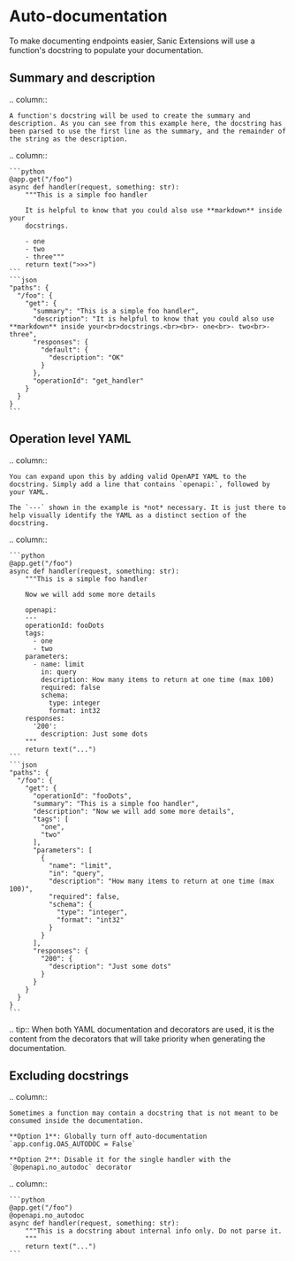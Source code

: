 # Auto-documentation

To make documenting endpoints easier, Sanic Extensions will use a function's docstring to populate your documentation. 

## Summary and description

.. column::

    A function's docstring will be used to create the summary and description. As you can see from this example here, the docstring has been parsed to use the first line as the summary, and the remainder of the string as the description.

.. column::

    ```python
    @app.get("/foo")
    async def handler(request, something: str):
        """This is a simple foo handler

        It is helpful to know that you could also use **markdown** inside your
        docstrings.

        - one
        - two
        - three"""
        return text(">>>")
    ```
    ```json
    "paths": {
      "/foo": {
        "get": {
          "summary": "This is a simple foo handler",
          "description": "It is helpful to know that you could also use **markdown** inside your<br>docstrings.<br><br>- one<br>- two<br>- three",
          "responses": {
            "default": {
              "description": "OK"
            }
          },
          "operationId": "get_handler"
        }
      }
    }
    ```

## Operation level YAML

.. column::

    You can expand upon this by adding valid OpenAPI YAML to the docstring. Simply add a line that contains `openapi:`, followed by your YAML. 

    The `---` shown in the example is *not* necessary. It is just there to help visually identify the YAML as a distinct section of the docstring.

.. column::

    ```python
    @app.get("/foo")
    async def handler(request, something: str):
        """This is a simple foo handler

        Now we will add some more details

        openapi:
        ---
        operationId: fooDots
        tags:
          - one
          - two
        parameters:
          - name: limit
            in: query
            description: How many items to return at one time (max 100)
            required: false
            schema:
              type: integer
              format: int32
        responses:
          '200':
            description: Just some dots
        """
        return text("...")
    ```
    ```json
    "paths": {
      "/foo": {
        "get": {
          "operationId": "fooDots",
          "summary": "This is a simple foo handler",
          "description": "Now we will add some more details",
          "tags": [
            "one",
            "two"
          ],
          "parameters": [
            {
              "name": "limit",
              "in": "query",
              "description": "How many items to return at one time (max 100)",
              "required": false,
              "schema": {
                "type": "integer",
                "format": "int32"
              }
            }
          ],
          "responses": {
            "200": {
              "description": "Just some dots"
            }
          }
        }
      }
    }
    ```



.. tip:: When both YAML documentation and decorators are used, it is the content from the decorators that will take priority when generating the documentation.



## Excluding docstrings

.. column::

    Sometimes a function may contain a docstring that is not meant to be consumed inside the documentation.

    **Option 1**: Globally turn off auto-documentation `app.config.OAS_AUTODOC = False`

    **Option 2**: Disable it for the single handler with the `@openapi.no_autodoc` decorator

.. column::

    ```python
    @app.get("/foo")
    @openapi.no_autodoc
    async def handler(request, something: str):
        """This is a docstring about internal info only. Do not parse it.
        """
        return text("...")
    ```

